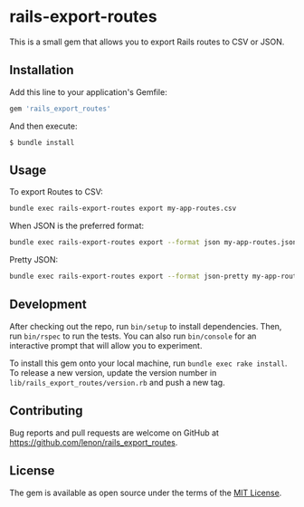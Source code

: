 # rails-export-routes

This is a small gem that allows you to export Rails routes to CSV or JSON.

## Installation

Add this line to your application's Gemfile:

```ruby
gem 'rails_export_routes'
```

And then execute:

    $ bundle install

## Usage

To export Routes to CSV:

```bash
bundle exec rails-export-routes export my-app-routes.csv
```

When JSON is the preferred format:

```bash
bundle exec rails-export-routes export --format json my-app-routes.json
```

Pretty JSON:

```bash
bundle exec rails-export-routes export --format json-pretty my-app-routes.json
```

## Development

After checking out the repo, run `bin/setup` to install dependencies. Then, run `bin/rspec` to run the tests. You can also run `bin/console` for an interactive prompt that will allow you to experiment.

To install this gem onto your local machine, run `bundle exec rake install`. To release a new version, update the version number in `lib/rails_export_routes/version.rb` and push a new tag.

## Contributing

Bug reports and pull requests are welcome on GitHub at https://github.com/lenon/rails_export_routes.

## License

The gem is available as open source under the terms of the [MIT License](https://opensource.org/licenses/MIT).

